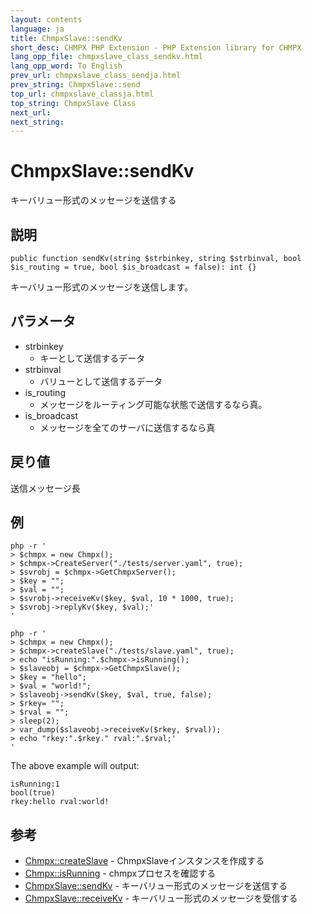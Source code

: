```yaml
---
layout: contents
language: ja
title: ChmpxSlave::sendKv
short_desc: CHMPX PHP Extension - PHP Extension library for CHMPX
lang_opp_file: chmpxslave_class_sendkv.html
lang_opp_word: To English
prev_url: chmpxslave_class_sendja.html
prev_string: ChmpxSlave::send
top_url: chmpxslave_classja.html
top_string: ChmpxSlave Class
next_url:
next_string:
---
```


# ChmpxSlave::sendKv
キーバリュー形式のメッセージを送信する

## 説明

```
public function sendKv(string $strbinkey, string $strbinval, bool $is_routing = true, bool $is_broadcast = false): int {}
```

キーバリュー形式のメッセージを送信します。

## パラメータ
* strbinkey
  * キーとして送信するデータ
* strbinval
  * バリューとして送信するデータ
* is_routing
  * メッセージをルーティング可能な状態で送信するなら真。
* is_broadcast
  * メッセージを全てのサーバに送信するなら真

## 戻り値
送信メッセージ長


## 例

```
php -r '
> $chmpx = new Chmpx();
> $chmpx->CreateServer("./tests/server.yaml", true);
> $svrobj = $chmpx->GetChmpxServer();
> $key = "";
> $val = "";
> $svrobj->receiveKv($key, $val, 10 * 1000, true);
> $svrobj->replyKv($key, $val);'
'
```

```
php -r '
> $chmpx = new Chmpx();
> $chmpx->createSlave("./tests/slave.yaml", true);
> echo "isRunning:".$chmpx->isRunning();
> $slaveobj = $chmpx->GetChmpxSlave();
> $key = "hello";
> $val = "world!";
> $slaveobj->sendKv($key, $val, true, false);
> $rkey= "";
> $rval = "";
> sleep(2);
> var_dump($slaveobj->receiveKv($rkey, $rval));
> echo "rkey:".$rkey." rval:".$rval;'
'
```

The above example will output:

```
isRunning:1
bool(true)
rkey:hello rval:world!
```


## 参考
- [Chmpx::createSlave](chmpx_class_createslaveja.html) - ChmpxSlaveインスタンスを作成する
- [Chmpx::isRunning](chmpx_class_isrunningja.html) - chmpxプロセスを確認する
- [ChmpxSlave::sendKv](chmpxslave_class_sendkvja.html) - キーバリュー形式のメッセージを送信する
- [ChmpxSlave::receiveKv](chmpxslave_class_receivekvja.html) - キーバリュー形式のメッセージを受信する
